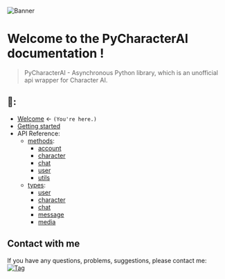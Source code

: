 ![Banner](https://characterai.io/static/social-share.png)

# Welcome to the PyCharacterAI documentation !
>PyCharacterAI - Asynchronous Python library, which is an unofficial api wrapper for Character AI.

## 📖:
- [Welcome](https://github.com/Xtr4F/PyCharacterAI/blob/main/docs/welcome.md) <- `(You're here.)`
- [Getting started](https://github.com/Xtr4F/PyCharacterAI/blob/main/docs/getting_started.md)
- API Reference:
  - [methods](https://github.com/Xtr4F/PyCharacterAI/blob/main/docs/api_reference/methods.md):
    - [account](https://github.com/Xtr4F/PyCharacterAI/blob/main/docs/api_reference/methods/account.md)
    - [character](https://github.com/Xtr4F/PyCharacterAI/blob/main/docs/api_reference/methods/character.md)
    - [chat](https://github.com/Xtr4F/PyCharacterAI/blob/main/docs/api_reference/methods/chat.md)
    - [user](https://github.com/Xtr4F/PyCharacterAI/blob/main/docs/api_reference/methods/user.md)
    - [utils](https://github.com/Xtr4F/PyCharacterAI/blob/main/docs/api_reference/methods/utils.md)
  - [types](https://github.com/Xtr4F/PyCharacterAI/blob/main/docs/api_reference/types.md):
    - [user](https://github.com/Xtr4F/PyCharacterAI/blob/main/docs/api_reference/types/user.md)
    - [character](https://github.com/Xtr4F/PyCharacterAI/blob/main/docs/api_reference/types/character.md)
    - [chat](https://github.com/Xtr4F/PyCharacterAI/blob/main/docs/api_reference/types/chat.md)
    - [message](https://github.com/Xtr4F/PyCharacterAI/blob/main/docs/api_reference/types/message.md)
    - [media](https://github.com/Xtr4F/PyCharacterAI/blob/main/docs/api_reference/types/media.md)      


## Contact with me
If you have any questions, problems, suggestions, please contact me:
[![Tag](https://img.shields.io/badge/telegram-dm-black?style=flat&logo=Telegram)](https://t.me/XtraF)
